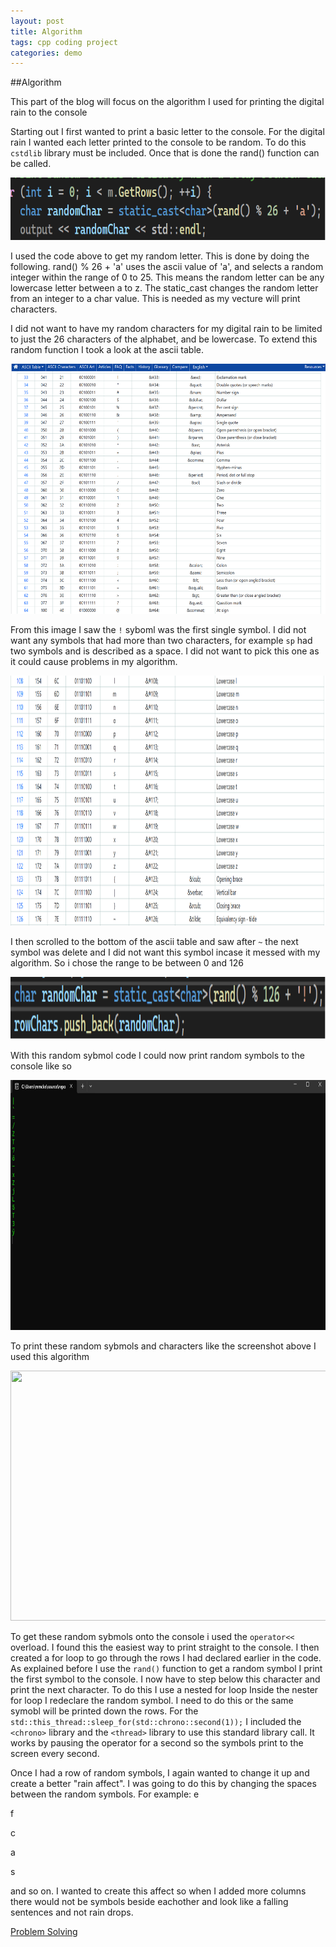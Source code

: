 ```yaml
---
layout: post
title: Algorithm
tags: cpp coding project
categories: demo
---
```


##Algorithm

This part of the blog will focus on the algorithm I used for printing the digital rain to the console 

Starting out I first wanted to print a basic letter to the console. For the digital rain I wanted each letter printed to the console to be random. To do this `cstdlib` library must be included. Once that is done the rand() function can be called. 

<img src="https://raw.githubusercontent.com/conorkeane01/digital-rain-cpp-ck/main/docs/assets/images/randomLetter.png" width="600" height="100">

I used the code above to get my random letter. This is done by doing the following. rand() % 26 + 'a' uses the ascii value of 'a', and selects a random integer within the range of 0 to 25. This means the random letter can be any lowercase letter between a to z. The static_cast<char> changes the random letter from an integer to a char value. This is needed as my vecture will print characters.

I did not want to have my random characters for my digital rain to be limited to just the 26 characters of the alphabet, and be lowercase. To extend this random function I took a look at the ascii table.

<img src="https://raw.githubusercontent.com/conorkeane01/digital-rain-cpp-ck/main/docs/assets/images/ascii1.png" width="600" height="400">

From this image I saw the `!` syboml was the first single symbol. I did not want any symbols that had more than two characters, for example `sp` had two symbols and is described as a space. I did not want to pick this one as it could cause problems in my algorithm.

<img src="https://raw.githubusercontent.com/conorkeane01/digital-rain-cpp-ck/main/docs/assets/images/ascii2.png" width="600" height="400">

I then scrolled to the bottom of the ascii table and saw after `~` the next symbol was delete and I did not want this symbol incase it messed with my algorithm. So i chose the range to be between 0 and 126

<img src="https://raw.githubusercontent.com/conorkeane01/digital-rain-cpp-ck/main/docs/assets/images/RandomSymbol.png" width="600" height="100">

With this random sybmol code I could now print random symbols to the console like so

<img src="https://raw.githubusercontent.com/conorkeane01/digital-rain-cpp-ck/main/docs/assets/images/randomSymbol2.png" width="600" height="400">

To print these random sybmols and characters like the screenshot above I used this algorithm

<img src="https://raw.githubusercontent.com/conorkeane01/digital-rain-cpp-ck/main/docs/assets/images/algorithm2.png" width="600" height="400">

To get these random sybmols onto the console i used the `operator<<` overload. I found this the easiest way to print straight to the console.
I then created a for loop to go through the rows I had declared earlier in the code.
As explained before I use the `rand()` function to get a random symbol
I print the first symbol to the console. I now have to step below this character and print the next character. To do this I use a nested for loop
Inside the nester for loop I redeclare the random symbol. I need to do this or the same symobl will be printed down the rows.
For the `std::this_thread::sleep_for(std::chrono::second(1));` I included the `<chrono>` library and the `<thread>` library to use this standard library call. It works by pausing the operator for a second so the symbols print to the screen every second.


Once I had a row of random symbols, I again wanted to change it up and create a better "rain affect". I was going to do this by changing the spaces between the random symbols.
For example:
e 

f


c

a

s

and so on. I wanted to create this affect so when I added more columns there would not be symbols beside eachother and look like a falling sentences and not rain drops.












[Problem Solving](https://conorkeane01.github.io/digital-rain-cpp-ck/demo/2024/03/11/Problem-Solving.html)
